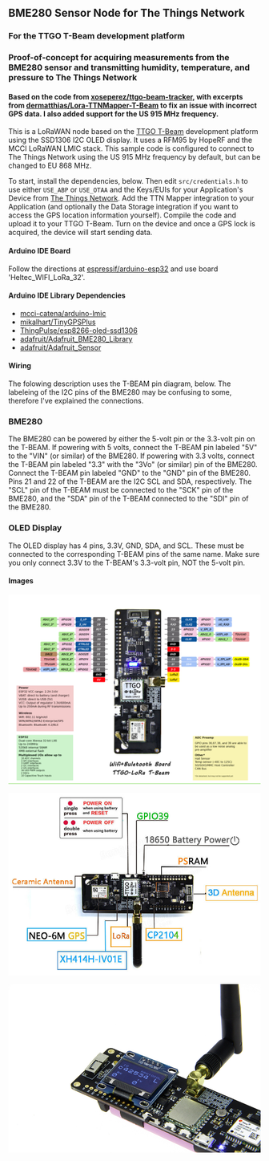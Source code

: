 ## BME280 Sensor Node for The Things Network

### For the TTGO T-Beam development platform

### Proof-of-concept for acquiring measurements from the BME280 sensor and transmitting humidity, temperature, and pressure to The Things Network

#### Based on the code from [xoseperez/ttgo-beam-tracker](https://github.com/xoseperez/ttgo-beam-tracker), with excerpts from [dermatthias/Lora-TTNMapper-T-Beam](https://github.com/dermatthias/Lora-TTNMapper-T-Beam) to fix an issue with incorrect GPS data. I also added support for the US 915 MHz frequency.

This is a LoRaWAN node based on the [TTGO T-Beam](https://github.com/LilyGO/TTGO-T-Beam) development platform using the SSD1306 I2C OLED display.
It uses a RFM95 by HopeRF and the MCCI LoRaWAN LMIC stack. This sample code is configured to connect to The Things Network using the US 915 MHz frequency by default, but can be changed to EU 868 MHz.

To start, install the dependencies, below. Then edit ```src/credentials.h``` to use either ```USE_ABP``` or ```USE_OTAA``` and the Keys/EUIs for your Application's Device from [The Things Network](https://www.thethingsnetwork.org/). Add the TTN Mapper integration to your Application (and optionally the Data Storage integration if you want to access the GPS location information yourself). Compile the code and upload it to your TTGO T-Beam. Turn on the device and once a GPS lock is acquired, the device will start sending data.

#### Arduino IDE Board

Follow the directions at [espressif/arduino-esp32](https://github.com/espressif/arduino-esp32) and use board 'Heltec_WIFI_LoRa_32'.

#### Arduino IDE Library Dependencies

 - [mcci-catena/arduino-lmic](https://github.com/mcci-catena/arduino-lmic)
 - [mikalhart/TinyGPSPlus](https://github.com/mikalhart/TinyGPSPlus)
 - [ThingPulse/esp8266-oled-ssd1306](https://github.com/ThingPulse/esp8266-oled-ssd1306)
 - [adafruit/Adafruit_BME280_Library](https://github.com/adafruit/Adafruit_BME280_Library)
 - [adafruit/Adafruit_Sensor](https://github.com/adafruit/Adafruit_Sensor)
 
#### Wiring

The folowing description uses the T-BEAM pin diagram, below. The labeleing of the I2C pins of the BME280 may be confusing to some, therefore I've explained the connections.

### BME280

The BME280 can be powered by either the 5-volt pin or the 3.3-volt pin on the T-BEAM. If powering with 5 volts, connect the T-BEAM pin labeled "5V" to the "VIN" (or similar) of the BME280. If powering with 3.3 volts, connect the T-BEAM pin labeled "3.3" with the "3Vo" (or similar) pin of the BME280. Connect the T-BEAM pin labeled "GND" to the "GND" pin of the BME280. Pins 21 and 22 of the T-BEAM are the I2C SCL and SDA, respectively. The "SCL" pin of the T-BEAM must be connected to the "SCK" pin of the BME280, and the "SDA" pin of the T-BEAM connected to the "SDI" pin of the BME280.

### OLED Display

The OLED display has 4 pins, 3.3V, GND, SDA, and SCL. These must be connected to the corresponding T-BEAM pins of the same name. Make sure you only connect 3.3V to the T-BEAM's 3.3-volt pin, NOT the 5-volt pin.

#### Images

![TTGO T-Beam 01](img/TTGO-TBeam-01.jpg)

![TTGO T-Beam 02](img/TTGO-TBeam-02.jpg)

![TTGO T-Beam 03](img/TTGO-TBeam-03.jpg)
